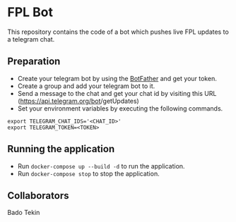# FPL Bot

This repository contains the code of a bot which pushes live FPL updates to a telegram chat.

## Preparation

* Create your telegram bot by using the [BotFather](https://core.telegram.org/bots#6-botfather) and get your token.
* Create a group and add your telegram bot to it.
* Send a message to the chat and get your chat id by visiting this URL (https://api.telegram.org/bot<TOKEN>/getUpdates)
* Set your environment variables by executing the following commands.
```
export TELEGRAM_CHAT_IDS='<CHAT_ID>'
export TELEGRAM_TOKEN=<TOKEN>
```

## Running the application

* Run `docker-compose up --build -d` to run the application.
* Run `docker-compose stop` to stop the application.

## Collaborators

Bado Tekin